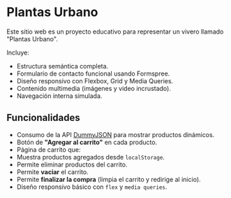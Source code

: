 # Plantas Urbano

Este sitio web es un proyecto educativo para representar un vivero llamado "Plantas Urbano".

Incluye:
- Estructura semántica completa.
- Formulario de contacto funcional usando Formspree.
- Diseño responsivo con Flexbox, Grid y Media Queries.
- Contenido multimedia (imágenes y video incrustado).
- Navegación interna simulada.

##  Funcionalidades

-   Consumo de la API [DummyJSON](https://dummyjson.com/) para mostrar productos dinámicos.
-   Botón de **"Agregar al carrito"** en cada producto.
-   Página de carrito que:
  - Muestra productos agregados desde `localStorage`.
  - Permite eliminar productos del carrito.
  - Permite **vaciar** el carrito.
  - Permite **finalizar la compra** (limpia el carrito y redirige al inicio).
-  Diseño responsivo básico con `flex` y `media queries`.
